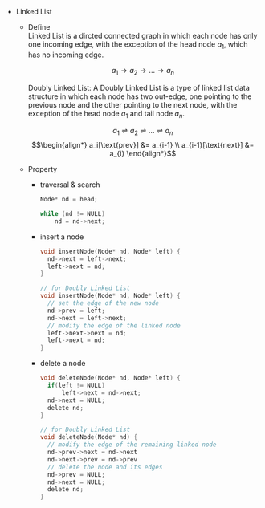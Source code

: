 * Linked List
  - Define  
    Linked List is a dircted connected graph in which each node has only one incoming edge, with the exception of the head node $a_1$, which has no incoming edge.

    $$a_1 \to a_2 \to ... \to a_n$$

    Doubly Linked List: A Doubly Linked List is a type of linked list data structure in which each node has two out-edge, one pointing to the previous node and the other pointing to the next node, with the exception of the head node $a_1$ and tail node $a_n$.   

    $$a_1 \rightleftharpoons a_2 \rightleftharpoons ... \rightleftharpoons a_n$$
    $$\begin{align*}
      a_i[\text{prev}] &= a_{i-1}  \\
      a_{i-1}[\text{next}] &= a_{i}
    \end{align*}$$


  - Property
    - traversal & search
      ```c
      Node* nd = head;

      while (nd != NULL) 
          nd = nd->next;
      ```

    - insert a node
      ```c
      void insertNode(Node* nd, Node* left) {
        nd->next = left->next;
        left->next = nd;
      }
      ``` 

      ```c
      // for Doubly Linked List
      void insertNode(Node* nd, Node* left) {
        // set the edge of the new node
        nd->prev = left;
        nd->next = left->next;
        // modify the edge of the linked node
        left->next->next = nd;
        left->next = nd;
      }
      ``` 

    - delete a node
      ```c
      void deleteNode(Node* nd, Node* left) {
        if(left != NULL)
            left->next = nd->next;
        nd->next = NULL;
        delete nd;
      }
      ``` 

      ```c
      // for Doubly Linked List
      void deleteNode(Node* nd) {
        // modify the edge of the remaining linked node
        nd->prev->next = nd->next
        nd->next->prev = nd->prev
        // delete the node and its edges
        nd->prev = NULL;
        nd->next = NULL;
        delete nd;
      }
      ``` 
